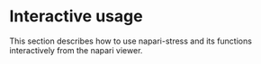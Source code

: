 # Interactive usage

This section describes how to use napari-stress and its functions interactively from the napari viewer.